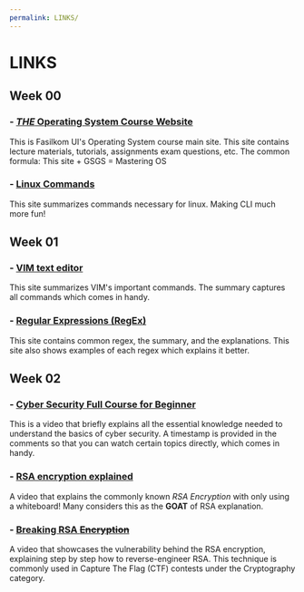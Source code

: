 ```yaml
---
permalink: LINKS/
---
```


# LINKS

## Week 00
### - [*THE* Operating System Course Website](https://os.vlsm.org)
This is Fasilkom UI's Operating System course main site. This site contains lecture materials, tutorials, assignments exam questions, etc. The common formula: This site + GSGS = Mastering OS

### - [Linux Commands](https://www.geeksforgeeks.org/linux-commands-cheat-sheet/)
This site summarizes commands necessary for linux. Making CLI much more fun!

## Week 01
### - [VIM text editor](https://vim.rtorr.com/) 
This site summarizes VIM's important commands. The summary captures all commands which comes in handy.

### - [Regular Expressions (RegEx)](https://www.datacamp.com/cheat-sheet/regular-expresso)
This site contains common regex, the summary, and the explanations. This site also shows examples of each regex which explains it better. 

## Week 02
### - [Cyber Security Full Course for Beginner](https://youtu.be/U_P23SqJaDc)
This is a video that briefly explains all the essential knowledge needed to understand the basics of cyber security. A timestamp is provided in the comments so that you can watch certain topics directly, which comes in handy.

### - [RSA encryption explained](https://youtu.be/4zahvcJ9glg?si=6uxZ-jKQcgW7DA4c)
A video that explains the commonly known *RSA Encryption* with only using a whiteboard! Many considers this as the **GOAT** of RSA explanation.

### - [Breaking RSA ~~Encryption~~](https://youtu.be/-ShwJqAalOk?si=q5-PIkx1w9r58KwG)
A video that showcases the vulnerability behind the RSA encryption, explaining step by step how to reverse-engineer RSA. This technique is commonly used in Capture The Flag (CTF) contests under the Cryptography category.
